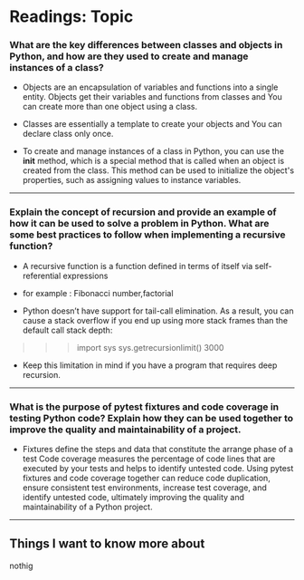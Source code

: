 # Readings: Topic


### What are the key differences between classes and objects in Python, and how are they used to create and manage instances of a class?

* Objects are an encapsulation of variables and functions into a single entity. Objects get their variables and functions from classes and You can create more than one object using a class.
* Classes are essentially a template to create your objects and You can declare class only once.	

* To create and manage instances of a class in Python, you can use the __init__ method, which is a special method that is called when an object is created from the class. This method can be used to initialize the object's properties, such as assigning values to instance variables.

----

### Explain the concept of recursion and provide an example of how it can be used to solve a problem in Python. What are some best practices to follow when implementing a recursive function?

* A recursive function is a function defined in terms of itself via self-referential expressions
 * for example : Fibonacci number,factorial

* Python doesn’t have support for tail-call elimination. As a result, you can cause a stack overflow if you end up using more stack frames than the default call stack depth:

>>> import sys
>>> sys.getrecursionlimit()
3000

* Keep this limitation in mind if you have a program that requires deep recursion.
------
### What is the purpose of pytest fixtures and code coverage in testing Python code? Explain how they can be used together to improve the quality and maintainability of a project.

* Fixtures define the steps and data that constitute the arrange phase of a test 
Code coverage measures the percentage of code lines that are executed by your tests and helps to identify untested code. Using pytest fixtures and code coverage together can reduce code duplication, ensure consistent test environments, increase test coverage, and identify untested code, ultimately improving the quality and maintainability of a Python project.
-----
## Things I want to know more about
nothig 
